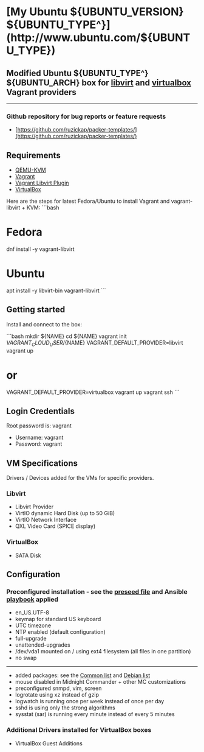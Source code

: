 # [My Ubuntu ${UBUNTU_VERSION} ${UBUNTU_TYPE^}](http://www.ubuntu.com/${UBUNTU_TYPE})

## Modified Ubuntu ${UBUNTU_TYPE^} ${UBUNTU_ARCH} box for [libvirt](https://github.com/vagrant-libvirt/vagrant-libvirt) and [virtualbox](https://www.vagrantup.com/docs/virtualbox/) Vagrant providers

---

### Github repository for bug reports or feature requests

* [https://github.com/ruzickap/packer-templates/](https://github.com/ruzickap/packer-templates/)

## Requirements

* [QEMU-KVM](https://en.wikibooks.org/wiki/QEMU/Installing_QEMU)
* [Vagrant](https://www.vagrantup.com/downloads.html)
* [Vagrant Libvirt Plugin](https://github.com/pradels/vagrant-libvirt#installation)
* [VirtualBox](https://www.virtualbox.org/)

Here are the steps for latest Fedora/Ubuntu to install Vagrant and vagrant-libvirt + KVM:
\`\`\`bash
# Fedora
dnf install -y vagrant-libvirt

# Ubuntu
apt install -y libvirt-bin vagrant-libvirt
\`\`\`

## Getting started

Install and connect to the box:

\`\`\`bash
mkdir ${NAME}
cd ${NAME}
vagrant init ${VAGRANT_CLOUD_USER}/${NAME}
VAGRANT_DEFAULT_PROVIDER=libvirt vagrant up
# or
VAGRANT_DEFAULT_PROVIDER=virtualbox vagrant up
vagrant ssh
\`\`\`

## Login Credentials

Root password is: vagrant

* Username: vagrant
* Password: vagrant

## VM Specifications

Drivers / Devices added for the VMs for specific providers.

### Libvirt

* Libvirt Provider
* VirtIO dynamic Hard Disk (up to 50 GiB)
* VirtIO Network Interface
* QXL Video Card (SPICE display)

### VirtualBox

* SATA Disk

## Configuration

### Preconfigured installation - see the [preseed file](https://github.com/ruzickap/packer-templates/blob/master/http/ubuntu-${UBUNTU_TYPE}/my-preseed.cfg) and Ansible [playbook](https://github.com/ruzickap/packer-templates/tree/master/ansible/) applied

* en_US.UTF-8
* keymap for standard US keyboard
* UTC timezone
* NTP enabled (default configuration)
* full-upgrade
* unattended-upgrades
* /dev/vda1 mounted on / using ext4 filesystem (all files in one partition)
* no swap

---

* added packages: see the [Common list](https://github.com/ruzickap/ansible-role-my_common_defaults/blob/master/vars/main.yml) and [Debian list](https://github.com/ruzickap/ansible-role-my_common_defaults/blob/master/vars/Debian.yml)
* mouse disabled in Midnight Commander + other MC customizations
* preconfigured snmpd, vim, screen
* logrotate using xz instead of gzip
* logwatch is running once per week instead of once per day
* sshd is using only the strong algorithms
* sysstat (sar) is running every minute instead of every 5 minutes

### Additional Drivers installed for VirtualBox boxes

* VirtualBox Guest Additions
